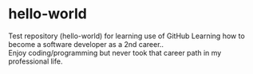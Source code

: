 # hello-world
Test repository (hello-world) for learning use of GitHub
Learning how to become a software developer as a 2nd career..\
Enjoy coding/programming but never took that career path in my professional life.
